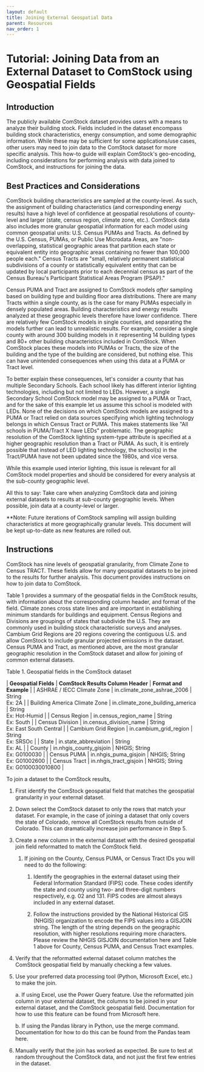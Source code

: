```yaml
---
layout: default
title: Joining External Geospatial Data
parent: Resources
nav_order: 1
---
```


# Tutorial: Joining Data from an External Dataset to ComStock using Geospatial Fields

## Introduction

The publicly available ComStock dataset provides users with a means to
analyze their building stock. Fields included in the dataset encompass
building stock characteristics, energy consumption, and some demographic
information. While these may be sufficient for some applications/use
cases, other users may need to join data to the ComStock dataset for
more specific analysis. This how-to guide will explain ComStock's
geo-encoding, including considerations for performing analysis with data
joined to ComStock, and instructions for joining the data.

## Best Practices and Considerations

ComStock building characteristics are sampled at the county-level. As
such, the assignment of building characteristics (and corresponding
energy results) have a high level of confidence at geospatial
resolutions of county-level and larger (state, census region, climate
zone, etc.). ComStock data also includes more granular geospatial
information for each model using common geospatial units: U.S. Census
PUMAs and Tracts. As defined by the U.S. Census, PUMAs, or Public Use
Microdata Areas, are "non-overlapping, statistical geographic areas that
partition each state or equivalent entity into geographic areas
containing no fewer than 100,000 people each." Census Tracts are "small,
relatively permanent statistical subdivisions of a county or
statistically equivalent entity that can be updated by local
participants prior to each decennial census as part of the Census
Bureau's Participant Statistical Areas Program (PSAP)."

Census PUMA and Tract are assigned to ComStock models *after* sampling
based on building type and building floor area distributions. There are
many Tracts within a single county, as is the case for many PUMAs
especially in densely populated areas. Building characteristics and
energy results analyzed at these geographic levels therefore have
*lower* confidence. There are relatively few ComStock models in single
counties, and separating the models further can lead to unrealistic
results. For example, consider a single county with around 300 building
models in it representing 14 building types and 80+ other building
characteristics included in ComStock. When ComStock places these models
into PUMAs or Tracts, the size of the building and the type of the
building are considered, but nothing else. This can have unintended
consequences when using this data at a PUMA or Tract level.

To better explain these consequences, let's consider a county that has
multiple Secondary Schools. Each school likely has different interior
lighting technologies, including but not limited to LEDs. However, a
single Secondary School ComStock model may be assigned to a PUMA or
Tract, and for the sake of this example let us assume this school is
modeled with LEDs. None of the decisions on which ComStock models are
assigned to a PUMA or Tract relied on data sources specifying which
lighting technology belongs in which Census Tract or PUMA. This makes
statements like "All schools in PUMA/Tract X have LEDs" problematic. The
geographic resolution of the ComStock lighting system-type attribute is
specified at a higher geographic resolution than a Tract or PUMA. As
such, it is entirely possible that instead of LED lighting technology,
the school(s) in the Tract/PUMA have not been updated since the 1980s,
and vice versa.

While this example used interior lighting, this issue is relevant for
all ComStock model properties and should be considered for every
analysis at the sub-county geographic level.

All this to say: Take care when analyzing ComStock data and joining
external datasets to results at sub-county geographic levels. When
possible, join data at a county-level or larger.

\*\*Note: Future iterations of ComStock sampling will assign building
characteristics at more geographically granular levels. This document
will be kept up-to-date as new features are rolled out.

## Instructions

ComStock has nine levels of geospatial granularity, from Climate Zone to
Census TRACT. These fields allow for many geospatial datasets to be
joined to the results for further analysis. This document provides
instructions on how to join data to ComStock.

Table 1 provides a summary of the geospatial fields in the ComStock
results, with information about the corresponding column header, and
format of the field. Climate zones cross state lines and are important
in establishing minimum standards for buildings and equipment. Census
Regions and Divisions are groupings of states that subdivide the U.S.
They are commonly used in building stock characteristic surveys and
analyses. Cambium Grid Regions are 20 regions covering the contiguous
U.S. and allow ComStock to include granular projected emissions in the
dataset. Census PUMA and Tract, as mentioned above, are the most
granular geographic resolution in the ComStock dataset and allow for
joining of common external datasets.

Table 1. Geospatial fields in the ComStock dataset

| **Geospatial Fields** | **ComStock Results Column Header** | **Format and Example** |
| ASHRAE / IECC Climate Zone | in.climate_zone_ashrae_2006 | String <br> Ex: 2A  |
| Building America Climate Zone  | in.climate_zone_building_america   | String <br> Ex: Hot-Humid |
| Census Region        | in.census_region_name   | String <br> Ex: South |
| Census Division      | in.census_division_name | String <br> Ex: East South Central  |
| Cambium Grid Region  | in.cambium_grid_region  | String <br> Ex: SRSOc  |
| State                | in.state_abbreviation   | String <br> Ex: AL   |
| County               | in.nhgis_county_gisjoin | NHGIS; String <br> Ex: G0100030 |
| Census PUMA          | in.nhgis_puma_gisjoin   | NHGIS; String <br> Ex: G01002600 |
| Census Tract         | in.nhgis_tract_gisjoin  | NHGIS; String <br> Ex: G0100030010800  |


To join a dataset to the ComStock results,

1.  First identify the ComStock geospatial field that matches the
    geospatial granularity in your external dataset.

2.  Down select the ComStock dataset to only the rows that match your
    dataset. For example, in the case of joining a dataset that only
    covers the state of Colorado, remove all ComStock results from
    outside of Colorado. This can dramatically increase join performance
    in Step 5.

3.  Create a new column in the external dataset with the desired
    geospatial join field reformatted to match the ComStock field.

    1.  If joining on the County, Census PUMA, or Census Tract IDs you
        will need to do the following:

        1.  Identify the geographies in the external dataset using their
            Federal Information Standard (FIPS) code. These codes
            identify the state and county using two- and three-digit
            numbers respectively, e.g. 02 and 131. FIPS codes are almost
            always included in any external dataset.

        2. Follow the instructions provided by the National Historical
            GIS (NHGIS) organization to encode the FIPS values into a
            GISJOIN string. The length of the string depends on the
            geographic resolution, with higher resolutions requiring
            more characters. Please review the NHGIS GISJOIN
            documentation here and Table 1 above for County, Census
            PUMA, and Census Tract examples.

4.  Verify that the reformatted external dataset column matches the
    ComStock geospatial field by manually checking a few values.

5.  Use your preferred data processing tool (Python, Microsoft Excel,
    etc.) to make the join.

    a.  If using Excel, use the Power Query feature. Use the reformatted
        join column in your external dataset, the columns to be joined
        in your external dataset, and the ComStock geospatial field.
        Documentation for how to use this feature can be found from
        Microsoft here.

    b.  If using the Pandas library in Python, use the merge command.
        Documentation for how to do this can be found from the Pandas
        team here.

6.  Manually verify that the join has worked as expected. Be sure to
    test at random throughout the ComStock data, and not just the first
    few entries in the dataset.
